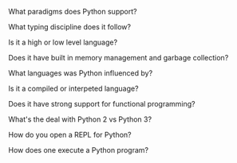 What paradigms does Python support?

What typing discipline does it follow?

Is it a high or low level language?

Does it have built in memory management and garbage collection?

What languages was Python influenced by?

Is it a compiled or interpeted language?

Does it have strong support for functional programming?

What's the deal with Python 2 vs Python 3?

How do you open a REPL for Python?

How does one execute a Python program?
